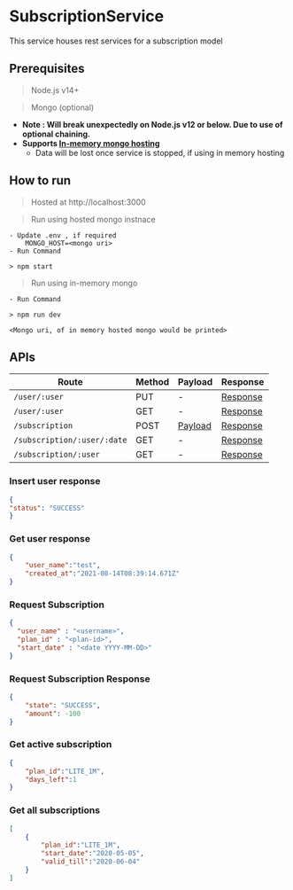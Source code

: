 # SubscriptionService
This service houses rest services for a subscription model

## Prerequisites

> Node.js v14+

> Mongo (optional) 

- **Note : Will break unexpectedly on Node.js v12 or below. Due to use of optional chaining.**
- **Supports <u>In-memory mongo hosting</u>**
  - Data will be lost once service is stopped, if using in memory hosting

## How to run

> Hosted at http://localhost:3000

> Run using hosted mongo instnace 

    - Update .env , if required
        MONGO_HOST=<mongo uri>
    - Run Command

    > npm start

> Run using in-memory mongo
    
    - Run Command
    
    > npm run dev

    <Mongo uri, of in memory hosted mongo would be printed>


## APIs

| Route | Method | Payload | Response |
|----|----|----|----|
|`/user/:user` | PUT | - | [Response](#insert-user-response) |
|`/user/:user` | GET | - | [Response](#get-user-response) |
|`/subscription` | POST | [Payload](#request-subscription) | [Response](#request-subscription-response) |
|`/subscription/:user/:date` | GET | - | [Response](#get-active-subscription ) |
|`/subscription/:user` | GET | - | [Response](#get-all-subscriptions) |


### Insert user response 

```json
{
"status": "SUCCESS"
}
```

### Get user response 

```json
{
    "user_name":"test",
    "created_at":"2021-08-14T08:39:14.671Z"
}
```

### Request Subscription

```json
{
  "user_name" : "<username>",
  "plan_id" : "<plan-id>",
  "start_date" : "<date YYYY-MM-DD>"
}
```

### Request Subscription Response

```json
{
    "state": "SUCCESS",
    "amount": -100
}
```

### Get active subscription 

```json
{
    "plan_id":"LITE_1M",
    "days_left":1
}
```

### Get all subscriptions

```json
[
    {
        "plan_id":"LITE_1M",
        "start_date":"2020-05-05",
        "valid_till":"2020-06-04"
    }
]
```